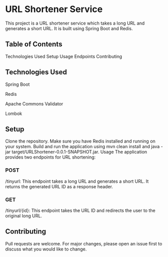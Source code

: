# URL Shortener Service
This project is a URL shortener service which takes a long URL and generates a short URL. It is built using Spring Boot and Redis.

## Table of Contents
Technologies Used
Setup
Usage
Endpoints
Contributing

## Technologies Used
Spring Boot

Redis

Apache Commons Validator

Lombok

## Setup
Clone the repository.
Make sure you have Redis installed and running on your system.
Build and run the application using mvn clean install and java -jar target/URLShortener-0.0.1-SNAPSHOT.jar.
Usage
The application provides two endpoints for URL shortening:

### POST 

/tinyurl: This endpoint takes a long URL and generates a short URL. It returns the generated URL ID as a response header.

### GET 

/tinyurl/{id}: This endpoint takes the URL ID and redirects the user to the original long URL.


## Contributing
Pull requests are welcome. For major changes, please open an issue first to discuss what you would like to change.
